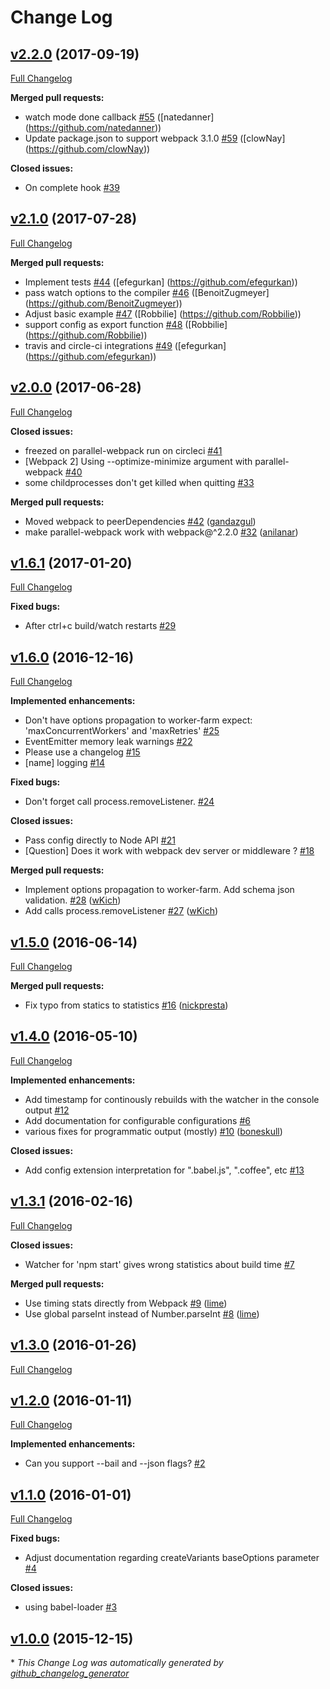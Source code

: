 # Change Log

## [v2.2.0](https://github.com/trivago/parallel-webpack/tree/v2.2.0) (2017-09-19)
[Full Changelog](https://github.com/trivago/parallel-webpack/compare/v2.1.0...v2.2.0)

**Merged pull requests:**

- watch mode done callback [\#55](https://github.com/parallel-webpack/pull/55) ([natedanner] (https://github.com/natedanner))
- Update package.json to support webpack 3.1.0 [\#59](https://github.com/parallel-webpack/pull/59) ([clowNay] (https://github.com/clowNay))

**Closed issues:**

- On complete hook [\#39](https://github.com/trivago/parallel-webpack/issues/39)

## [v2.1.0](https://github.com/trivago/parallel-webpack/tree/v2.1.0) (2017-07-28)
[Full Changelog](https://github.com/trivago/parallel-webpack/compare/v2.0.0...v2.1.0)

**Merged pull requests:**

- Implement tests [\#44](https://github.com/parallel-webpack/pull/44) ([efegurkan] (https://github.com/efegurkan))
- pass watch options to the compiler [\#46](https://github.com/parallel-webpack/pull/46) ([BenoitZugmeyer] (https://github.com/BenoitZugmeyer))
- Adjust basic example [\#47](https://github.com/parallel-webpack/pull/47) ([Robbilie] (https://github.com/Robbilie))
- support config as export function [\#48](https://github.com/parallel-webpack/pull/48) ([Robbilie] (https://github.com/Robbilie))
- travis and circle-ci integrations [\#49](https://github.com/parallel-webpack/pull/49) ([efegurkan] (https://github.com/efegurkan))

## [v2.0.0](https://github.com/trivago/parallel-webpack/tree/v2.0.0) (2017-06-28)
[Full Changelog](https://github.com/trivago/parallel-webpack/compare/v1.6.1...v2.0.0)

**Closed issues:**

- freezed on parallel-webpack run on circleci [\#41](https://github.com/trivago/parallel-webpack/issues/41)
- \[Webpack 2\] Using --optimize-minimize argument with parallel-webpack [\#40](https://github.com/trivago/parallel-webpack/issues/40)
- some childprocesses don't get killed when quitting [\#33](https://github.com/trivago/parallel-webpack/issues/33)

**Merged pull requests:**

- Moved webpack to peerDependencies [\#42](https://github.com/trivago/parallel-webpack/pull/42) ([gandazgul](https://github.com/gandazgul))
- make parallel-webpack work with webpack@^2.2.0 [\#32](https://github.com/trivago/parallel-webpack/pull/32) ([anilanar](https://github.com/anilanar))

## [v1.6.1](https://github.com/trivago/parallel-webpack/tree/v1.6.1) (2017-01-20)
[Full Changelog](https://github.com/trivago/parallel-webpack/compare/v1.6.0...v1.6.1)

**Fixed bugs:**

- After ctrl+c build/watch restarts [\#29](https://github.com/trivago/parallel-webpack/issues/29)

## [v1.6.0](https://github.com/trivago/parallel-webpack/tree/v1.6.0) (2016-12-16)
[Full Changelog](https://github.com/trivago/parallel-webpack/compare/v1.5.0...v1.6.0)

**Implemented enhancements:**

- Don't have options propagation to worker-farm expect: 'maxConcurrentWorkers' and 'maxRetries' [\#25](https://github.com/trivago/parallel-webpack/issues/25)
- EventEmitter memory leak warnings [\#22](https://github.com/trivago/parallel-webpack/issues/22)
- Please use a changelog [\#15](https://github.com/trivago/parallel-webpack/issues/15)
- \[name\] logging [\#14](https://github.com/trivago/parallel-webpack/issues/14)

**Fixed bugs:**

- Don't forget call process.removeListener. [\#24](https://github.com/trivago/parallel-webpack/issues/24)

**Closed issues:**

- Pass config directly to Node API [\#21](https://github.com/trivago/parallel-webpack/issues/21)
- \[Question\] Does it work with webpack dev server or middleware ? [\#18](https://github.com/trivago/parallel-webpack/issues/18)

**Merged pull requests:**

- Implement options propagation to worker-farm. Add schema json validation. [\#28](https://github.com/trivago/parallel-webpack/pull/28) ([wKich](https://github.com/wKich))
- Add calls process.removeListener [\#27](https://github.com/trivago/parallel-webpack/pull/27) ([wKich](https://github.com/wKich))

## [v1.5.0](https://github.com/trivago/parallel-webpack/tree/v1.5.0) (2016-06-14)
[Full Changelog](https://github.com/trivago/parallel-webpack/compare/v1.4.0...v1.5.0)

**Merged pull requests:**

- Fix typo from statics to statistics [\#16](https://github.com/trivago/parallel-webpack/pull/16) ([nickpresta](https://github.com/nickpresta))

## [v1.4.0](https://github.com/trivago/parallel-webpack/tree/v1.4.0) (2016-05-10)
[Full Changelog](https://github.com/trivago/parallel-webpack/compare/v1.3.1...v1.4.0)

**Implemented enhancements:**

- Add timestamp for continously rebuilds with the watcher in the console output [\#12](https://github.com/trivago/parallel-webpack/issues/12)
- Add documentation for configurable configurations [\#6](https://github.com/trivago/parallel-webpack/issues/6)
- various fixes for programmatic output \(mostly\) [\#10](https://github.com/trivago/parallel-webpack/pull/10) ([boneskull](https://github.com/boneskull))

**Closed issues:**

- Add config extension interpretation for ".babel.js", ".coffee", etc [\#13](https://github.com/trivago/parallel-webpack/issues/13)

## [v1.3.1](https://github.com/trivago/parallel-webpack/tree/v1.3.1) (2016-02-16)
[Full Changelog](https://github.com/trivago/parallel-webpack/compare/v1.3.0...v1.3.1)

**Closed issues:**

- Watcher for 'npm start' gives wrong statistics about build time [\#7](https://github.com/trivago/parallel-webpack/issues/7)

**Merged pull requests:**

- Use timing stats directly from Webpack [\#9](https://github.com/trivago/parallel-webpack/pull/9) ([lime](https://github.com/lime))
- Use global parseInt instead of Number.parseInt [\#8](https://github.com/trivago/parallel-webpack/pull/8) ([lime](https://github.com/lime))

## [v1.3.0](https://github.com/trivago/parallel-webpack/tree/v1.3.0) (2016-01-26)
[Full Changelog](https://github.com/trivago/parallel-webpack/compare/v1.2.0...v1.3.0)

## [v1.2.0](https://github.com/trivago/parallel-webpack/tree/v1.2.0) (2016-01-11)
[Full Changelog](https://github.com/trivago/parallel-webpack/compare/v1.1.0...v1.2.0)

**Implemented enhancements:**

- Can you support --bail and --json flags? [\#2](https://github.com/trivago/parallel-webpack/issues/2)

## [v1.1.0](https://github.com/trivago/parallel-webpack/tree/v1.1.0) (2016-01-01)
[Full Changelog](https://github.com/trivago/parallel-webpack/compare/v1.0.0...v1.1.0)

**Fixed bugs:**

- Adjust documentation regarding createVariants baseOptions parameter [\#4](https://github.com/trivago/parallel-webpack/issues/4)

**Closed issues:**

- using babel-loader [\#3](https://github.com/trivago/parallel-webpack/issues/3)

## [v1.0.0](https://github.com/trivago/parallel-webpack/tree/v1.0.0) (2015-12-15)


\* *This Change Log was automatically generated by [github_changelog_generator](https://github.com/skywinder/Github-Changelog-Generator)*